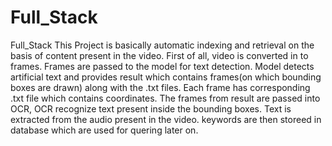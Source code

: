 # Full_Stack
Full_Stack
This Project is basically automatic indexing and retrieval on the basis of content present in the video. First of all, video is converted in to frames. Frames are passed to the model for text detection. Model detects artificial text and provides result which contains frames(on which bounding boxes are drawn) along with the .txt files. Each frame has corresponding .txt file which contains coordinates. The frames from result are passed into OCR, OCR recognize text present inside the bounding boxes. Text is extracted from the audio present in the video. keywords are then storeed in database which are used for quering later on.
